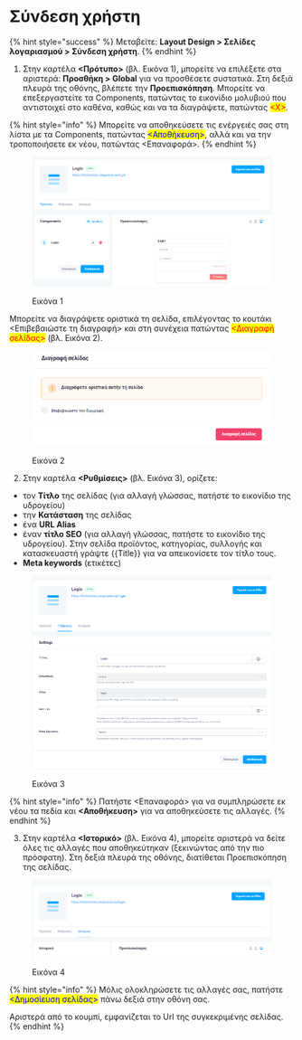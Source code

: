 # Σύνδεση χρήστη

{% hint style="success" %}
Μεταβείτε: **Layout Design > Σελίδες λογαριασμού > Σύνδεση χρήστη**.
{% endhint %}

1. Στην καρτέλα **<Πρότυπο>** (βλ. Εικόνα 1), μπορείτε να επιλέξετε στα αριστερά: **Προσθήκη > Global** για να προσθέσετε συστατικά. Στη δεξιά πλευρά της οθόνης, βλέπετε την **Προεπισκόπηση**. Μπορείτε να επεξεργαστείτε τα Components, πατώντας το εικονίδιο μολυβιού που αντιστοιχεί στο καθένα, καθώς και να τα διαγράψετε, πατώντας <mark style="color:red;"><Χ></mark>.

{% hint style="info" %}
Μπορείτε να αποθηκεύσετε τις ενέργειές σας στη λίστα με τα Components, πατώντας <mark style="color:blue;"><Αποθήκευση></mark>, αλλά και να την τροποποιήσετε εκ νέου, πατώντας <Επαναφορά>.&#x20;
{% endhint %}

<figure><img src="../../.gitbook/assets/ScreenHunter 759.png" alt=""><figcaption><p>Εικόνα 1</p></figcaption></figure>

Μπορείτε να διαγράψετε οριστικά τη σελίδα, επιλέγοντας το κουτάκι <Επιβεβαιώστε τη διαγραφή> και στη συνέχεια πατώντας <mark style="color:red;"><Διαγραφή σελίδας></mark> (βλ. Εικόνα 2).

<figure><img src="../../.gitbook/assets/ScreenHunter 116.png" alt="" width="472"><figcaption><p>Εικόνα 2</p></figcaption></figure>



2. Στην καρτέλα **<Ρυθμίσεις>** (βλ. Εικόνα 3), ορίζετε:

* τον **Τίτλο** της σελίδας (για αλλαγή γλώσσας, πατήστε το εικονίδιο της υδρογείου)
* την **Κατάσταση** της σελίδας
* ένα **URL Alias**&#x20;
* έναν **τίτλο SEO** (για αλλαγή γλώσσας, πατήστε το εικονίδιο της υδρογείου). Στην σελίδα προϊόντος, κατηγορίας, συλλογής και κατασκευαστή γράψτε \{{Title\}} για να απεικονίσετε τον τίτλο τους.
* **Meta keywords** (ετικέτες)

<figure><img src="../../.gitbook/assets/ScreenHunter 760.png" alt=""><figcaption><p>Εικόνα 3</p></figcaption></figure>

{% hint style="info" %}
Πατήστε <Επαναφορά> για να συμπληρώσετε εκ νέου τα πεδία και **<Αποθήκευση>** για να αποθηκεύσετε τις αλλαγές.&#x20;
{% endhint %}



3. Στην καρτέλα **<Ιστορικό>** (βλ. Εικόνα 4), μπορείτε αριστερά να δείτε όλες τις αλλαγές που αποθηκεύτηκαν (ξεκινώντας από την πιο πρόσφατη). Στη δεξιά πλευρά της οθόνης, διατίθεται Προεπισκόπηση της σελίδας.

<figure><img src="../../.gitbook/assets/ScreenHunter 761.png" alt=""><figcaption><p>Εικόνα 4</p></figcaption></figure>

{% hint style="info" %}
Μόλις ολοκληρώσετε τις αλλαγές σας, πατήστε <mark style="color:blue;"><Δημοσίευση σελίδας></mark> πάνω δεξιά στην οθόνη σας.&#x20;

Αριστερά από το κουμπί, εμφανίζεται το Url της συγκεκριμένης σελίδας.
{% endhint %}
